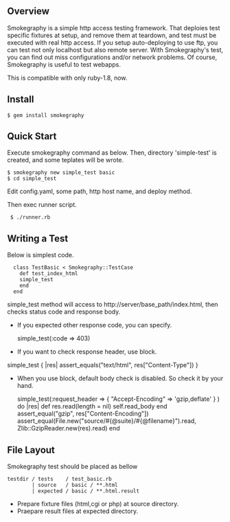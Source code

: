 ## Overview

Smokegraphy is a simple http access testing framework. That deploies test specific fixtures at setup, and remove them at teardown, and test must be executed with real http access. If you setup auto-deploying to use ftp, you can test not only localhost but also remote server. With Smokegraphy's test, you can find out miss configurations and/or network problems. Of course, Smokegraphy is useful to test webapps. 

This is compatible with only ruby-1.8, now.

## Install

    $ gem install smokegraphy

## Quick Start

Execute smokegraphy command as below. Then, directory 'simple-test' is created, and some teplates will be wrote. 

    $ smokegraphy new simple_test basic
    $ cd simple_test

Edit config.yaml, some path, http host name, and deploy method.

Then exec runner script. 

     $ ./runner.rb
	
## Writing a Test

Below is simplest code.

      class TestBasic < Smokegraphy::TestCase
        def test_index_html
	    simple_test
        end
      end

simple_test method will access to http://server/base_path/index.html, then checks status code and response body.


 * If you expected other response code, you can specify.

    simple_test(:code => 403)

 
 * If you want to check response header, use block.

 simple_test { |res| assert_equals("text/html", res["Content-Type"]) }

 * When you use block, default body check is disabled. So check it by your hand.

    simple_test(:request_header => { "Accept-Encoding" => 'gzip,deflate' } ) do |res| 
        def res.read(length = nil)
          self.read_body
        end
        assert_equal("gzip", res["Content-Encoding"])
        assert_equal(File.new("source/#{@suite}/#{@filename}").read, Zlib::GzipReader.new(res).read)
    end


## File Layout

Smokegraphy test should be placed as bellow

    testdir / tests    / test_basic.rb
            | source   / basic / **.html
            | expected / basic / **.html.result

 * Prepare fixture files (html,cgi or php) at source directory. 
 * Praepare result files at expected directory.
